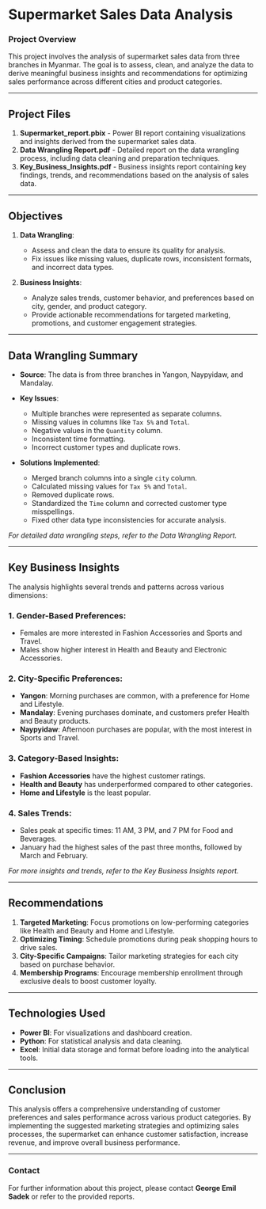 # Supermarket Sales Data Analysis

### Project Overview
This project involves the analysis of supermarket sales data from three branches in Myanmar. The goal is to assess, clean, and analyze the data to derive meaningful business insights and recommendations for optimizing sales performance across different cities and product categories.

---

## Project Files
1. **Supermarket_report.pbix** - Power BI report containing visualizations and insights derived from the supermarket sales data.
2. **Data Wrangling Report.pdf** - Detailed report on the data wrangling process, including data cleaning and preparation techniques.
3. **Key_Business_Insights.pdf** - Business insights report containing key findings, trends, and recommendations based on the analysis of sales data.

---

## Objectives
1. **Data Wrangling**:
   - Assess and clean the data to ensure its quality for analysis.
   - Fix issues like missing values, duplicate rows, inconsistent formats, and incorrect data types.

2. **Business Insights**:
   - Analyze sales trends, customer behavior, and preferences based on city, gender, and product category.
   - Provide actionable recommendations for targeted marketing, promotions, and customer engagement strategies.

---

## Data Wrangling Summary
- **Source**: The data is from three branches in Yangon, Naypyidaw, and Mandalay.
- **Key Issues**:
  - Multiple branches were represented as separate columns.
  - Missing values in columns like `Tax 5%` and `Total`.
  - Negative values in the `Quantity` column.
  - Inconsistent time formatting.
  - Incorrect customer types and duplicate rows.
  
- **Solutions Implemented**:
  - Merged branch columns into a single `city` column.
  - Calculated missing values for `Tax 5%` and `Total`.
  - Removed duplicate rows.
  - Standardized the `Time` column and corrected customer type misspellings.
  - Fixed other data type inconsistencies for accurate analysis.

*For detailed data wrangling steps, refer to the Data Wrangling Report.*

---

## Key Business Insights
The analysis highlights several trends and patterns across various dimensions:

### 1. Gender-Based Preferences:
- Females are more interested in Fashion Accessories and Sports and Travel.
- Males show higher interest in Health and Beauty and Electronic Accessories.

### 2. City-Specific Preferences:
- **Yangon**: Morning purchases are common, with a preference for Home and Lifestyle.
- **Mandalay**: Evening purchases dominate, and customers prefer Health and Beauty products.
- **Naypyidaw**: Afternoon purchases are popular, with the most interest in Sports and Travel.

### 3. Category-Based Insights:
- **Fashion Accessories** have the highest customer ratings.
- **Health and Beauty** has underperformed compared to other categories.
- **Home and Lifestyle** is the least popular.

### 4. Sales Trends:
- Sales peak at specific times: 11 AM, 3 PM, and 7 PM for Food and Beverages.
- January had the highest sales of the past three months, followed by March and February.

*For more insights and trends, refer to the Key Business Insights report.*

---

## Recommendations
1. **Targeted Marketing**: Focus promotions on low-performing categories like Health and Beauty and Home and Lifestyle.
2. **Optimizing Timing**: Schedule promotions during peak shopping hours to drive sales.
3. **City-Specific Campaigns**: Tailor marketing strategies for each city based on purchase behavior.
4. **Membership Programs**: Encourage membership enrollment through exclusive deals to boost customer loyalty.

---

## Technologies Used
- **Power BI**: For visualizations and dashboard creation.
- **Python**: For statistical analysis and data cleaning.
- **Excel**: Initial data storage and format before loading into the analytical tools.

---

## Conclusion
This analysis offers a comprehensive understanding of customer preferences and sales performance across various product categories. By implementing the suggested marketing strategies and optimizing sales processes, the supermarket can enhance customer satisfaction, increase revenue, and improve overall business performance.

---

### Contact
For further information about this project, please contact **George Emil Sadek** or refer to the provided reports.
